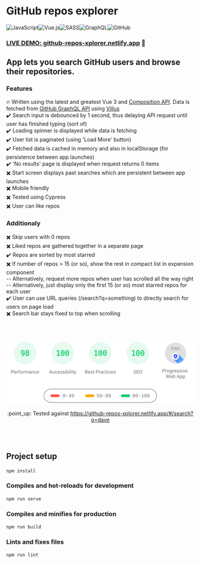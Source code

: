 # GitHub repos explorer

<img alt="JavaScript" src="https://img.shields.io/badge/javascript-%23323330.svg?style=for-the-badge&logo=javascript&logoColor=%23F7DF1E"/><img alt="Vue.js" src="https://img.shields.io/badge/vuejs-%2335495e.svg?style=for-the-badge&logo=vue-dot-js&logoColor=%234FC08D"/><img alt="SASS" src="https://img.shields.io/badge/SASS-hotpink.svg?style=for-the-badge&logo=SASS&logoColor=white"/><img alt="GraphQL" src="https://img.shields.io/badge/-GraphQL-E10098?style=for-the-badge&logo=graphql"/><img alt="GitHub" src="https://img.shields.io/badge/github-%23121011.svg?style=for-the-badge&logo=github&logoColor=white"/>

### [LIVE DEMO: github-repos-xplorer.netlify.app](https://github-repos-xplorer.netlify.app/#/) :link:

## App lets you search GitHub users and browse their repositories. 

### Features
:fire: Written using the latest and greatest Vue 3 and [Composition API](https://v3.vuejs.org/guide/composition-api-introduction.html#why-composition-api). Data is fetched from [GitHub GraphQL API](https://docs.github.com/en/graphql) using [Villus](https://villus.logaretm.com/)  
:heavy_check_mark: Search input is debounced by 1 second, thus delaying API request until user has finished typing (sort of)  
:heavy_check_mark: Loading spinner is displayed while data is fetching  
:heavy_check_mark: User list is paginated (using 'Load More' button)  
:heavy_check_mark: Fetched data is cached in memory and also in localStorage (for persistence between app launches)  
:heavy_check_mark: 'No results' page is displayed when request returns 0 items  
:heavy_multiplication_x: Start screen displays past searches which are persistent between app launches  
:heavy_multiplication_x: Mobile friendly  
:heavy_multiplication_x: Tested using Cypress  
:heavy_multiplication_x: User can like repos  


### Additionaly
:heavy_multiplication_x: Skip users with 0 repos  
:heavy_multiplication_x: Liked repos are gathered together in a separate page  
:heavy_check_mark: Repos are sorted by most starred  
:heavy_multiplication_x: If number of repos > 15 (or so), show the rest in compact list in expansion component  
   -- Alternatively, request more repos when user has scrolled all the way right  
   -- Alternatively, just display only the first 15 (or so) most starred repos for each user  
:heavy_check_mark: User can use URL queries (/search?q=something) to directly search for users on page load   
:heavy_multiplication_x: Search bar stays fixed to top when scrolling   

<br />  
<br />  


<p align="center">
    <img src="./lighthouse.svg" width="600px">
</p>
<p align="center">
  :point_up: Tested against <a href="https://pagespeed-insights.herokuapp.com/?url=https://github-repos-xplorer.netlify.app/#/search?q=dave">https://github-repos-xplorer.netlify.app/#/search?q=dave</a>
</p>

<br />  
<br />  


## Project setup
```
npm install
```

### Compiles and hot-reloads for development
```
npm run serve
```

### Compiles and minifies for production
```
npm run build
```

### Lints and fixes files
```
npm run lint
```
